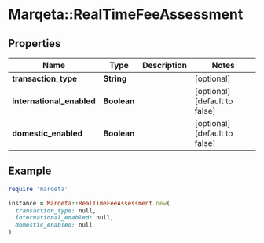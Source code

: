 # Marqeta::RealTimeFeeAssessment

## Properties

| Name | Type | Description | Notes |
| ---- | ---- | ----------- | ----- |
| **transaction_type** | **String** |  | [optional] |
| **international_enabled** | **Boolean** |  | [optional][default to false] |
| **domestic_enabled** | **Boolean** |  | [optional][default to false] |

## Example

```ruby
require 'marqeta'

instance = Marqeta::RealTimeFeeAssessment.new(
  transaction_type: null,
  international_enabled: null,
  domestic_enabled: null
)
```

